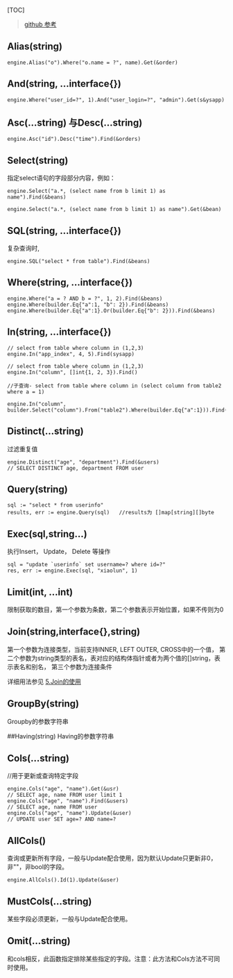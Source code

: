 [TOC]
> [github 参考](https://github.com/go-xorm/manual-zh-CN/blob/master/chapter-05/10.exist.md)

## Alias(string)
```
engine.Alias("o").Where("o.name = ?", name).Get(&order)
```
## And(string, …interface{})
```
engine.Where("user_id=?", 1).And("user_login=?", "admin").Get(s&ysapp)
```
## Asc(…string) 与Desc(…string)
```
engine.Asc("id").Desc("time").Find(&orders)
```
## Select(string)
指定select语句的字段部分内容，例如：
```
engine.Select("a.*, (select name from b limit 1) as name").Find(&beans)
engine.Select("a.*, (select name from b limit 1) as name").Get(&bean)
```
## SQL(string, …interface{})
复杂查询时,
```
engine.SQL("select * from table").Find(&beans)
```
## Where(string, …interface{})
```
engine.Where("a = ? AND b = ?", 1, 2).Find(&beans)
engine.Where(builder.Eq{"a":1, "b": 2}).Find(&beans)
engine.Where(builder.Eq{"a":1}.Or(builder.Eq{"b": 2})).Find(&beans)
```
## In(string, …interface{})
```
// select from table where column in (1,2,3)
engine.In("app_index", 4, 5).Find(sysapp)

// select from table where column in (1,2,3)
engine.In("column", []int{1, 2, 3}).Find()

//子查询- select from table where column in (select column from table2 where a = 1) 
engine.In("column", builder.Select("column").From("table2").Where(builder.Eq{"a":1})).Find()
```
## Distinct(…string)
过滤重复值
```
engine.Distinct("age", "department").Find(&users)
// SELECT DISTINCT age, department FROM user
```
## Query(string)
```
sql := "select * from userinfo"
results, err := engine.Query(sql)   //results为 []map[string][]byte
```

## Exec(sql,string...)
执行Insert， Update， Delete 等操作
```
sql = "update `userinfo` set username=? where id=?"
res, err := engine.Exec(sql, "xiaolun", 1) 
```

## Limit(int, …int)
限制获取的数目，第一个参数为条数，第二个参数表示开始位置，如果不传则为0

## Join(string,interface{},string)
第一个参数为连接类型，当前支持INNER, LEFT OUTER, CROSS中的一个值， 第二个参数为string类型的表名，表对应的结构体指针或者为两个值的[]string，表示表名和别名， 第三个参数为连接条件

详细用法参见 [5.Join的使用](5.join.md)
## GroupBy(string)
Groupby的参数字符串

##Having(string)
Having的参数字符串
## Cols(…string)
//用于更新或查询特定字段
```
engine.Cols("age", "name").Get(&usr)
// SELECT age, name FROM user limit 1
engine.Cols("age", "name").Find(&users)
// SELECT age, name FROM user
engine.Cols("age", "name").Update(&user)
// UPDATE user SET age=? AND name=?
```
## AllCols()
查询或更新所有字段，一般与Update配合使用，因为默认Update只更新非0，非""，非bool的字段。
```
engine.AllCols().Id(1).Update(&user)

```
## MustCols(…string)
某些字段必须更新，一般与Update配合使用。
## Omit(...string)
和cols相反，此函数指定排除某些指定的字段。注意：此方法和Cols方法不可同时使用。